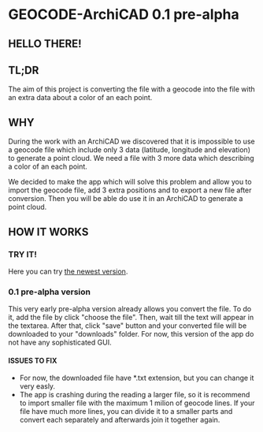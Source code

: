 # GEOCODE-ArchiCAD 0.1 pre-alpha


## HELLO THERE! 

## TL;DR
The aim of this project is converting the file with a geocode into the file with an extra data about a color of an each point.

## WHY
During the work with an ArchiCAD we discovered that it is impossible to use a geocode file which include only 3 data (latitude, longitude and elevation) to generate a point cloud. We need a file with 3 more data which describing a color of an each point.  

We decided to make the app which will solve this problem and allow you to import the geocode file, add 3 extra positions and to export a new file after conversion. Then you will be able do use it in an ArchiCAD to generate a point cloud.


## HOW IT WORKS

### TRY IT!
Here you can try [the newest version](https://spacehiker.github.io/geocode-archiCAD/).
### 0.1 pre-alpha version

This very early pre-alpha version already allows you convert the file. To do it, add the file by click "choose the file". Then, wait till the text will appear in the textarea. After that, click "save" button and your converted file will be downloaded to your "downloads" folder. 
For now, this version of the app do not have any sophisticated GUI.

#### ISSUES TO FIX
- For now, the downloaded file have *.txt extension, but you can change it very easly.
- The app is crashing during the reading a larger file, so it is recommend to import smaller file with the maximum 1 milion of geocode lines. If your file have much more lines, you can divide it to a smaller parts and convert each separately and afterwards join it together again.

